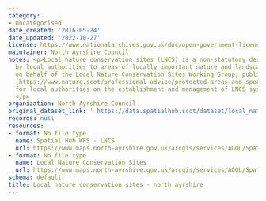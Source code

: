 ```yaml
---
category:
- Uncategorised
date_created: '2016-05-24'
date_updated: '2022-10-27'
license: https://www.nationalarchives.gov.uk/doc/open-government-licence/version/3/
maintainer: North Ayrshire Council
notes: <p>Local nature conservation sites (LNCS) is a non-statutory designation given
  by local authorities to areas of locally important nature and landscapes. NatureScot,
  on behalf of the Local Nature Conservation Sites Working Group, published guidance
  (https://www.nature.scot/professional-advice/protected-areas-and-species/protected-areas/local-designations/local-nature-conservation-sites)
  for local authorities on the establishment and management of LNCS systems in Scotland.
  </p>
organization: North Ayrshire Council
original_dataset_link: ' https://data.spatialhub.scot/dataset/local_nature_conservation_sites-na'
records: null
resources:
- format: No file type
  name: Spatial Hub WFS - LNCS
  url: https://www.maps.north-ayrshire.gov.uk/arcgis/services/AGOL/Spatial_Hub/MapServer/WFSServer?request=GetCapabilities&service=WFS
- format: No file type
  name: Local Nature Conservation Sites
  url: https://www.maps.north-ayrshire.gov.uk/arcgis/services/AGOL/Spatial_Hub/MapServer/WFSServer?
schema: default
title: Local nature conservation sites - north ayrshire
---
```

